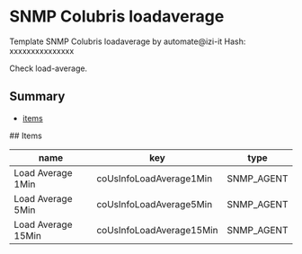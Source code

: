 # SNMP Colubris loadaverage
Template SNMP Colubris  loadaverage by automate@izi-it
Hash: xxxxxxxxxxxxxxx

Check load-average.
## Summary
* [items](#items)

<a name="items" />
## Items

| name | key | type |
| ------------- |------------- |------------- |
| Load Average 1Min | coUsInfoLoadAverage1Min | SNMP_AGENT |
| Load Average 5Min | coUsInfoLoadAverage5Min | SNMP_AGENT |
| Load Average 15Min | coUsInfoLoadAverage15Min | SNMP_AGENT |
